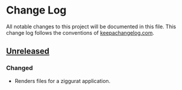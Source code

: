 # Change Log
All notable changes to this project will be documented in this file. This change log follows the conventions of [keepachangelog.com](http://keepachangelog.com/).

## [Unreleased]
### Changed
- Renders files for a ziggurat application.

[Unreleased]: https://github.com/gojekfarm/ziggurat-template/compare/0.0.1...HEAD
